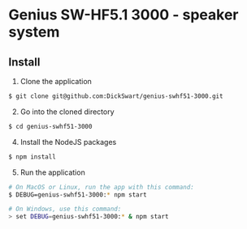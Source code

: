 # Genius SW-HF5.1 3000 - speaker system

## Install
1. Clone the application
```bash
$ git clone git@github.com:DickSwart/genius-swhf51-3000.git
```
2. Go into the cloned directory
```bash
$ cd genius-swhf51-3000
```
4. Install the NodeJS packages
```bash
$ npm install
```
5. Run the application
```bash
# On MacOS or Linux, run the app with this command:
$ DEBUG=genius-swhf51-3000:* npm start

# On Windows, use this command:
> set DEBUG=genius-swhf51-3000:* & npm start
```
